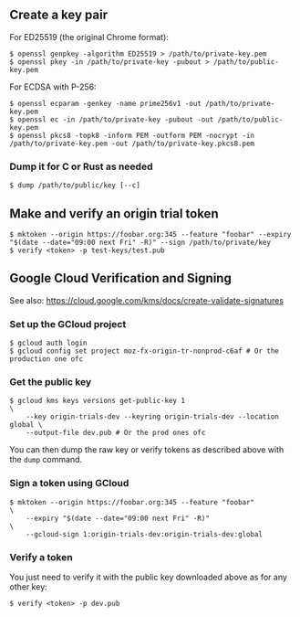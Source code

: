 ## Create a key pair

For ED25519 (the original Chrome format):

```
$ openssl genpkey -algorithm ED25519 > /path/to/private-key.pem
$ openssl pkey -in /path/to/private-key -pubout > /path/to/public-key.pem
```

For ECDSA with P-256:

```
$ openssl ecparam -genkey -name prime256v1 -out /path/to/private-key.pem
$ openssl ec -in /path/to/private-key -pubout -out /path/to/public-key.pem
$ openssl pkcs8 -topk8 -inform PEM -outform PEM -nocrypt -in /path/to/private-key.pem -out /path/to/private-key.pkcs8.pem
```

### Dump it for C or Rust as needed

```
$ dump /path/to/public/key [--c]
```

## Make and verify an origin trial token

```
$ mktoken --origin https://foobar.org:345 --feature "foobar" --expiry "$(date --date="09:00 next Fri" -R)" --sign /path/to/private/key
$ verify <token> -p test-keys/test.pub
```

## Google Cloud Verification and Signing

See also: https://cloud.google.com/kms/docs/create-validate-signatures

### Set up the GCloud project

```
$ gcloud auth login
$ gcloud config set project moz-fx-origin-tr-nonprod-c6af # Or the production one ofc
```

### Get the public key

```
$ gcloud kms keys versions get-public-key 1                               \
    --key origin-trials-dev --keyring origin-trials-dev --location global \
    --output-file dev.pub # Or the prod ones ofc
```

You can then dump the raw key or verify tokens as described above with the
`dump` command.

### Sign a token using GCloud

```
$ mktoken --origin https://foobar.org:345 --feature "foobar"              \
    --expiry "$(date --date="09:00 next Fri" -R)"                         \
    --gcloud-sign 1:origin-trials-dev:origin-trials-dev:global
```

### Verify a token

You just need to verify it with the public key downloaded above as for any other
key:

```
$ verify <token> -p dev.pub
```
